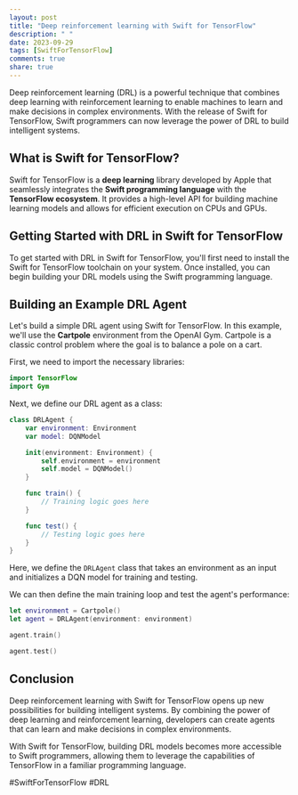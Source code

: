 ```yaml
---
layout: post
title: "Deep reinforcement learning with Swift for TensorFlow"
description: " "
date: 2023-09-29
tags: [SwiftForTensorFlow]
comments: true
share: true
---
```


Deep reinforcement learning (DRL) is a powerful technique that combines deep learning with reinforcement learning to enable machines to learn and make decisions in complex environments. With the release of Swift for TensorFlow, Swift programmers can now leverage the power of DRL to build intelligent systems.

## What is Swift for TensorFlow?

Swift for TensorFlow is a **deep learning** library developed by Apple that seamlessly integrates the **Swift programming language** with the **TensorFlow ecosystem**. It provides a high-level API for building machine learning models and allows for efficient execution on CPUs and GPUs.

## Getting Started with DRL in Swift for TensorFlow

To get started with DRL in Swift for TensorFlow, you'll first need to install the Swift for TensorFlow toolchain on your system. Once installed, you can begin building your DRL models using the Swift programming language.

## Building an Example DRL Agent

Let's build a simple DRL agent using Swift for TensorFlow. In this example, we'll use the **Cartpole** environment from the OpenAI Gym. Cartpole is a classic control problem where the goal is to balance a pole on a cart.

First, we need to import the necessary libraries:

```swift
import TensorFlow
import Gym
```

Next, we define our DRL agent as a class:

```swift
class DRLAgent {
    var environment: Environment
    var model: DQNModel

    init(environment: Environment) {
        self.environment = environment
        self.model = DQNModel()
    }

    func train() {
        // Training logic goes here
    }

    func test() {
        // Testing logic goes here
    }
}
```

Here, we define the `DRLAgent` class that takes an environment as an input and initializes a DQN model for training and testing.

We can then define the main training loop and test the agent's performance:

```swift
let environment = Cartpole()
let agent = DRLAgent(environment: environment)

agent.train()

agent.test()
```

## Conclusion

Deep reinforcement learning with Swift for TensorFlow opens up new possibilities for building intelligent systems. By combining the power of deep learning and reinforcement learning, developers can create agents that can learn and make decisions in complex environments.

With Swift for TensorFlow, building DRL models becomes more accessible to Swift programmers, allowing them to leverage the capabilities of TensorFlow in a familiar programming language.

#SwiftForTensorFlow #DRL